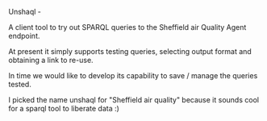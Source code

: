 
Unshaql -

A client tool to try out SPARQL queries to the Sheffield air Quality Agent endpoint.

At present it simply supports testing queries, selecting output format
and obtaining a link to re-use. 

In time we would like to develop its capability to save / manage the queries tested.

I picked the name unshaql for "Sheffield air quality" because it sounds cool for a sparql tool to liberate data :)


